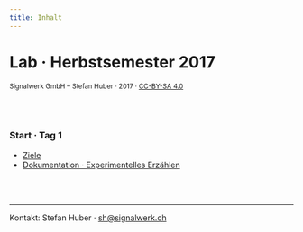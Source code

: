 ```yaml
---
title: Inhalt
---
```

# Lab · Herbstsemester 2017
<small>Signalwerk GmbH – Stefan Huber · 2017 · [CC-BY-SA 4.0](https://creativecommons.org/licenses/by-sa/4.0/)</small>

<br>
<br>

### Start · Tag 1
* [Ziele](/ziele/)
* [Dokumentation · Experimentelles Erzählen](/exercise-exp-story/)



<br>
<br>



<hr>

Kontakt:
Stefan Huber · sh@signalwerk.ch

</script>
